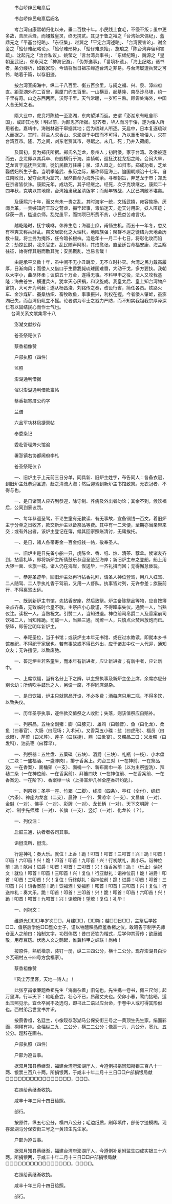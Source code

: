 <!-- { "loadSidebar": true } -->
　　书台峤绅民电禀后 

　　书台峤绅民电禀后阙名

　　考台湾自康熙朝归化以来，垂二百数十年。小民践土食毛，不侵不叛；虽中更多故，苦厌兵烽，而翊戴皇灵，终无携贰。其见于鲁之裕之「台湾始末偶纪」、蓝鼎元之「平基台纪略」、「东征集」、赵翼之「平定台湾述略」、「台湾要害论」、谢金銮之「蛤仔难纪略论」、「蛤仔难形势」、「蛤仔难原始」、施琅之「陈台湾弃留利害疏」、沈起元之「治台私议」、姚莹之「言台湾兵事书」、「东槎纪略」、魏源之「皇朝圣武记」、郁永河之「裨海记游」、「伪郑逸事」、「番境补遗」、「海上纪略」诸书者，条分缕析，如数家珍。今请将当日祖宗缔造台湾之非易。与台湾屡遭兵燹之可怜，略着于篇，以存旧迹。

　　按台湾亘闽海中，纵二千八百里、衡五百余里，与闽之福、兴、泉、漳四府直。距澎湖外约二百里，离厦门约五百里。一山横亘，起基隆、南尽沙马埭，约一千里有奇。山之东西两面，沃野千里。天气常暖，一岁稻三熟。顾僻处海外，中国人昔无知之者。

　　隋大业中，虎贲将陈棱一至澎湖，东向望洋而返。史谓「澎湖东有毗舍耶国」，或即其地欤！明以前，为颜思齐所据。思齐者，华人而习于倭，遂为倭人所用者也。嘉靖中，海贼林道干窜据其地；后为琉球人所逐。天启中，日本复逐琉球人而据之。其时，荷兰人求香山、求澎湖于中国而不可得，乃以重币啖倭人，求在台湾互市。隆、万之间，刘东老贾其市，寻踞之。未几，死；乃并入荷阑。

　　及国初，复为郑氏所据。郑氏名芝龙，泉州人；初附倭，家于台湾。及倭被逐而去，芝龙即以其兵卒、舟舰横行于海。崇祯朝，巡抚沈犹龙招之降。会闽大旱，芝龙言于巡抚熊文璨，徙饥民数万往耕；泉、漳人趋之，如归市。郑成功者，芝龙娶倭妇所生子也。当明季隆武、永历之际，屡称师寇海上。迨国朝顺治十七年，自江南败归，爰夺台湾为窟穴，居然自命为海外扶余。寻奉朝旨，弃芝龙于市；郑氏在京者皆伏诛。康熙元年，成功死，其子经继之。经死，次子克塽继之。康熙二十四年秋，克塽以其地降，台湾始隶我圣清版宇；而频年转战，人民已凋敝不堪矣。

　　及康熙六十年，而又有朱一贵之乱。其时海宇一统，文恬武嬉，雍容揄扬，厌闻兵革。一贵嫉知府王珍之苛虐，揭竿起事，毒焰迷天，迨天讨用彰，妖人匿迹；俘获一贵，槛送京师。乱党虽平，而饷项已所费不赀，小民益苦难言状。

　　越乾隆时，抚字噢咻，休养生息；海疆士庶，甫畅生机。而五十一年冬，忽又有林爽文称兵肆乱。爽文居彰化之大理杙，地险族强；聚群不逞之徒结为天地会历数十载，将士务为掩饰，任令暗长根株。洎是年十一月二十七日，将彰化攻而陷之；劫掠民财，戕杀官吏。乱民随声阿附，其焰愈张。直至廷旨命福安康、海兰察往征，始得俘其魁而散其党；安民戡乱，岂易言哉！

　　由是承平又数十年，虽中间不无小丑跳梁，无不立时扑灭。台湾之民力戴高履厚，日渐向风；而倭人又借口于生番戕毙琉球国难番，大动干戈，多方要挟。我朝以大字小，曲尽怀柔；议偿五十万金，遂得无事。不料甲申之役，法人又攻我基隆；海曲苍生，横遭兵火。犹幸天心厌祸，和议旋成。我皇太后、皇上知台湾物产富饶，大可开为利薮；遂从杨昌浚、刘铭传之奏，改设行省，简任各员。铁路火车、金沙煤矿、蚕桑纺织、畜牧畋鱼，事事振兴，利权在握。今者倭人肇衅，虽澎湖已失，而台湾仍屼立不摇。论者谓为军士之戮力严防，而不知实我祖我宗厚泽深仁有以固结民心而作士气也。  
　 
台湾关系文献集零十八

　　澎湖文献抄存

　　苍圣祭祀仪节

　　蔡香祖像赞

　　户部执照（四件）

　　监照

　　澎湖通判借据

　　催讨澎湖通判借款禀帖

　　蔡香祖寄厝公约字

　　兰谱

　　六品军功林凤捷禀帖

　　奉委条记

　　委赴管理烽火馆谕

　　署澎镇右协都阃府李札

　　苍圣祭祀仪节

　　一、旧炉主于上元前三日分单，同具新、旧炉主姓字，布告同人：各备衣冠，到旧炉主处恭迎圣迹，赴之清流大海；然后迎驾到新炉主书馆致祭。无衣冠者、不得与也。

　　一、是日诸同人应齐到恭迎，除守制、养病及外出者勿论；其余不到，候饮福后，公同到家议罚。

　　一、每年恭迎圣驾，不论生童有无教读、有无事故，宜备铜钱一百文，着旧炉主于分单之日收齐，款交新炉主以备祭品等费。其中有一二未便，至期亦当亲带来交；或有外出者，该炉主登记在簿，候其回家照账清讨，无庸挨托。

　　一、是日，诸人各带寿金一百金纸钱一帖，敬奉圣人。

　　一、旧炉主是日先备小船一只，虔陈金、香、纸、烛、清茶、荐盒。候诸友齐到，拈香礼毕，即将新炉主所倩鼓乐恭迎圣迹至海岸；新旧炉主奉之登船，船上用大锣一面、长旗一枝。诸人仍在海岸，俟送毕，一齐礼揖而回；无得懈怠亵玩。

　　一、恭迎圣迹毕，回旧炉主处再行拈香礼拜，请圣人神位登驾，用八人扛驾、二人随驾、二人手执礼香于驾前，又用一人督队。执事皆对列，无许参差；旗鼓前行，不得离驾太远。

　　一、既到新炉主书馆，先拈香安座，然后致祭。炉主备陈祭品等物，应自按簿亲点齐备，无致临时仓皇不敬。主祭应小心敬谨，不得躁率失仪。通赞一人，当熟仪注。读祝一人，当熟祝文。引赞二人，当知进退。神位前司帛爵二人及香案前司饮福二人，当知拜跪。司鼓一人，当熟三通。司燎一人，只慎点火焚帛放炮而已。祭毕，即筶定明年新炉主。

　　一、奉祀圣位，当于书馆；或该炉主本年无书馆、或在过水教读，即就本乡书馆奉祀，不得祀于家居也。若有事故或不得已外出，应于诸友中仗一人代迎，通知众友；无许擅便，以致废弛。

　　一、筶定炉主若系童生，而本年有新进者，应让新进者；有新中者，应让新中。

　　一、上席饮福，当有名分上下之辨，以主祭执事及新炉主坐上席，余席亦应分别长幼；所倩吹手鼓乐之人，另设一席，不得同席混杂。

　　一、是日饮福，炉主只就祭品开设，不必多费；酒每席只用二瓶，不得多饮，以致失仪。

　　一、历年圣亭执事，逐件款交值祭之人收贮；失落，则该值祭应自赔补。

　　一、列祭品，五牲全副猪：脚（曰豚元）、雄鸡（曰翰音）、鱼（曰化龙）、柔鱼（曰春官）、大肠（曰冠场；入术米）。又香菜五小碟：盐（曰虎形）、福员（曰龙眼）、芹菜（曰米芹）、莲子（曰联捷）、燕（曰赴宴）。又粿品二□：米发粿（曰发科）、油员枣（曰荐早）。

　　一、列祭器：五牲盘、五菓碟（五块）、酒爵（三块）、礼瓶（一枝）、小木盘（二块：一盛福酒、一盛胙肉），排于香案上。灼台三对（一在神前、一在祭品边、一在香案）、面桶架（一支）、面桶一个、新布面巾一条（以为主祭盥洗）、拜毡二条（一在神位前、一在香案前）、拜簟四块（一在神位前、一在香案前、一在香案边、一在阶下）、香案棹一块（上排宣炉几棹全座香矸灼匙）。

　　一、列祭器：圣亭一座、竹箱（二脚）、线须（四条）、亭杠（全付）、综纽（六条）、神座内龙套（二支）、晨钟（一个）、黄凉伞（一支）、文昌旗（一对）、金魁（一对）、佛手（一对）、彩牌（一对）、龙长柄（一对）、天下文明牌（一对）、制字先师牌（一对）、长旗（一支）、竖灯（一对）、化龙长（？）。

　　一、列仪注：

　　启鼓三通，执者者各司其事。

　　诣盥洗所，盥洗。

　　行迎神礼：奏大乐。就位！上香！跪！叩首！叩首！三叩首！兴！跪！叩首！叩首！六叩首！兴！跪！叩首！叩首！九叩首！兴！行初献礼，奏小乐。诣神位前！跪！献帛！进爵！叩首！叩首！三叩首！兴！诣香案前！跪！（乐止）读祝文！就位！叩首！叩首！三叩首！兴！复位！行亚献礼：诣神位前！跪！进爵！叩首！叩首！三叩首！兴！复位！行终献礼：诣神位前！跪！进爵！叩首！叩首！三叩首！兴！诣香案前！跪！饮福酒！受福胙！叩首！叩首！三叩首！兴！复位！行送神礼：奏大乐。跪！叩首！叩首！三叩首！兴！跪！叩首！叩首！六叩首！兴！跪！叩首！叩首！九叩首！兴！诣燎所！望燎！复位！礼毕！

　　一、列祝文：

　　维道光□□□年岁次□□，月建□□，□□朔；越□□日□□，主祭后学姓□□、值祭后学姓□□暨众士子，谨以牲醴粿品庶羞香楮之仪，敢昭告于制字先师仓圣人之前曰：始制文字，功烈伟然！昔曰贤钦为楷式，后学仰其芳传；欲展诚敬，用荐豆笾。伏愿人文之鹊起，惟冀科甲之蝉联！尚飨！

　　按原件，熟纸楷录，装钉一册，纵二三四公分，横十二公分。现存澎湖县白沙乡瓦硐村五十四号方食福家）。

　　蔡香祖像赞

　　『风尘万里客，天地一诗人』！

　　此张亨甫孝廉题香祖先生「海南杂着」旧句也。先生携一卷书，佩三尺剑；起万里洋，行半天下：崄岨备尝，壮心不已，昂藏丈夫也。癸卯小春，鹭门接晤，适出玉照见示。宜仓卒间不及选句，即书此二语以应台命，于卷中人或可得其形似也。西村弟吕世宜书并识。

　　按蔡香祖，名廷兰，小像现存澎湖马公保安街三号之一黄顶生先生家。绢面彩画，栩栩有神。全幅纵二九．二公分，横二二公分；像高一六．六公分，宽九．五公分。题辞在画右。

　　户部执照（四件）

　　户部为遵旨事。

　　据双月知县蔡继渐，福建台湾府澎湖厅人，今遵例报捐同知衔银三百八十一两、银票三百八十两。所捐银两，于咸丰十年二月十三日□□户部捐银局献□□□□□□□□□□□□□□□□，□□□。

　　右照给蔡继渐收执。

　　咸丰十年三月十四日给照。

　　部行。

　　按原件，纵五七公分，横四八公分；毛边纸质，刷印填件，部份字迹模糊。现存澎湖马分保安街三号之一黄顶生先生家。

　　户部为遵旨事。

　　据双月知县蔡继渐，福建台湾府澎湖厅人，今遵例补足附监生四成实银三十六两。所捐银两，于咸丰十年二月十三日□□户部捐银局献□□□□□□□□□□□□□□□□，□□□□。

　　右照给蔡继渐收执。

　　咸丰十年三月十四日给照。

　　部行。

